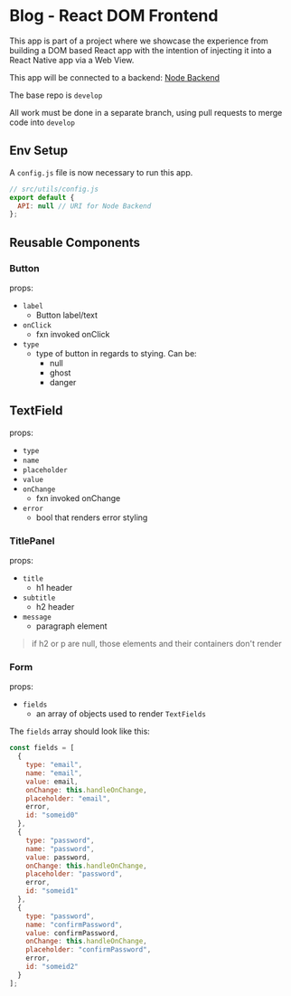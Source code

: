# Blog - React DOM Frontend

This app is part of a project where we showcase the experience from building a DOM based React app with the intention of injecting it into a React Native app via a Web View.

This app will be connected to a backend:
[Node Backend](https://github.com/trevorkirpaul/Blog-Backend-Main)

The base repo is `develop`

All work must be done in a separate branch, using pull requests to merge code into `develop`

## Env Setup

A `config.js` file is now necessary to run this app.

```javascript
// src/utils/config.js
export default {
  API: null // URI for Node Backend
};
```

## Reusable Components

### **Button**

props:

- `label`
  - Button label/text
- `onClick`
  - fxn invoked onClick
- `type`
  - type of button in regards to stying. Can be:
    - null
    - ghost
    - danger

## **TextField**

props:

- `type`
- `name`
- `placeholder`
- `value`
- `onChange`
  - fxn invoked onChange
- `error`
  - bool that renders error styling

### **TitlePanel**

props:

- `title`
  - h1 header
- `subtitle`
  - h2 header
- `message`
  - paragraph element

> if h2 or p are null, those elements and their containers don't render

### **Form**

props:

- `fields`
  - an array of objects used to render `TextFields`

The `fields` array should look like this:

```javascript
const fields = [
  {
    type: "email",
    name: "email",
    value: email,
    onChange: this.handleOnChange,
    placeholder: "email",
    error,
    id: "someid0"
  },
  {
    type: "password",
    name: "password",
    value: password,
    onChange: this.handleOnChange,
    placeholder: "password",
    error,
    id: "someid1"
  },
  {
    type: "password",
    name: "confirmPassword",
    value: confirmPassword,
    onChange: this.handleOnChange,
    placeholder: "confirmPassword",
    error,
    id: "someid2"
  }
];
```
